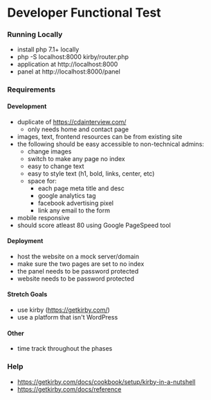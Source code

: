 # Developer Functional Test
### Running Locally
- install php 7.1+ locally
- php -S localhost:8000 kirby/router.php
- application at http://localhost:8000
- panel at http://localhost:8000/panel

### Requirements
#### Development
- duplicate of https://cdainterview.com/
	- only needs home and contact page
- images, text, frontend resources can be from existing site
-  the following should be easy accessible to non-technical admins:
	- change images
	- switch to make any page no index
	- easy to change text
	- easy to style text (h1, bold, links, center, etc)
	- space for:
		- each page meta title and desc
		- google analytics tag
		- facebook advertising pixel
		- link any email to the form
- mobile responsive
- should score atleast 80 using Google PageSpeed tool

#### Deployment
- host the website on a mock server/domain
- make sure the two pages are set to no index
- the panel needs to be password protected
- website needs to be password protected

#### Stretch Goals
- use kirby (https://getkirby.com/)
- use a platform that isn't WordPress

#### Other
- time track throughout the phases

### Help
- https://getkirby.com/docs/cookbook/setup/kirby-in-a-nutshell
- https://getkirby.com/docs/reference